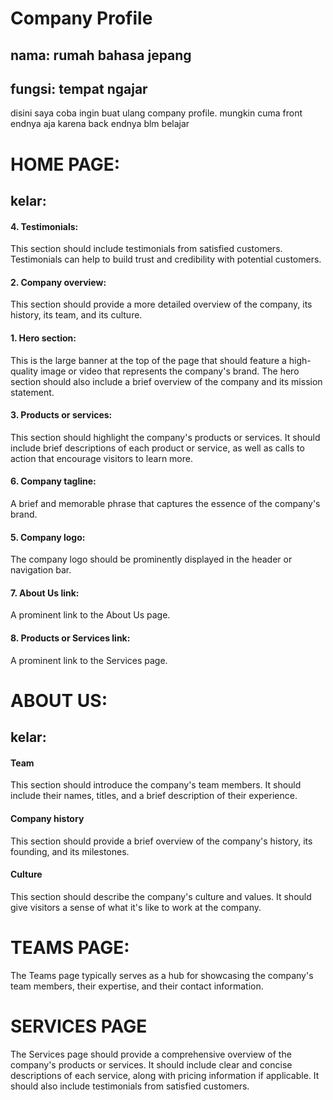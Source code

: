# Company Profile

## nama: rumah bahasa jepang

## fungsi: tempat ngajar

disini saya coba ingin buat ulang company profile. mungkin cuma front endnya aja karena back endnya blm belajar

# HOME PAGE:

## kelar:

#### 4. Testimonials:

This section should include testimonials from satisfied customers. Testimonials can help to build trust and credibility with potential customers.

#### 2. Company overview:

This section should provide a more detailed overview of the company, its history, its team, and its culture.

#### 1. Hero section:

This is the large banner at the top of the page that should feature a high-quality image or video that represents the company's brand. The hero section should also include a brief overview of the company and its mission statement.

#### 3. Products or services:

This section should highlight the company's products or services. It should include brief descriptions of each product or service, as well as calls to action that encourage visitors to learn more.

#### 6. Company tagline:

A brief and memorable phrase that captures the essence of the company's brand.

#### 5. Company logo:

The company logo should be prominently displayed in the header or navigation bar.

#### 7. About Us link:

A prominent link to the About Us page.

#### 8. Products or Services link:

A prominent link to the Services page.

# ABOUT US:

## kelar:
#### Team

This section should introduce the company's team members. It should include their names, titles, and a brief description of their experience.

#### Company history

This section should provide a brief overview of the company's history, its founding, and its milestones.

#### Culture

This section should describe the company's culture and values. It should give visitors a sense of what it's like to work at the company.

# TEAMS PAGE:

The Teams page typically serves as a hub for showcasing the company's team members, their expertise, and their contact information. 

# SERVICES PAGE
The Services page should provide a comprehensive overview of the company's products or services. It should include clear and concise descriptions of each service, along with pricing information if applicable. It should also include testimonials from satisfied customers.
